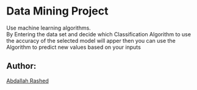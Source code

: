 # Data Mining Project 

Use machine learning algorithms.<br>
By Entering the data set and decide which Classification Algorithm to use 
the accuracy of the selected model will apper then you can use the Algorithm to predict new values based on your inputs


## Author:

[Abdallah Rashed](https://github.com/Abdallahhany)